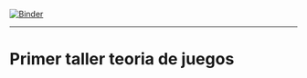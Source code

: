 [![Binder](https://mybinder.org/badge_logo.svg)](https://mybinder.org/v2/gh/Tupxz/Primer-taller-teoria-de-juegos/HEAD)

---
# Primer taller teoria de juegos

